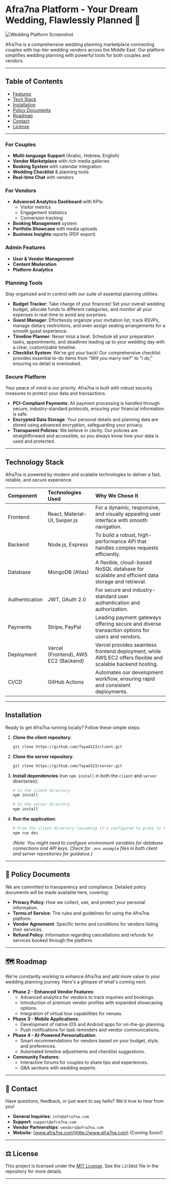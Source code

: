 # Afra7na Platform - Your Dream Wedding, Flawlessly Planned 🌸

![Wedding Platform Screenshot](./public/screenshot.png)

Afra7na is a comprehensive wedding planning marketplace connecting couples with top-tier wedding vendors across the Middle East. Our platform simplifies wedding planning with powerful tools for both couples and vendors.

---

## Table of Contents

-   [Features](#-features)
-   [Tech Stack](#-tech-stack)
-   [Installation](#-installation)
-   [Policy Documents](#-policy-documents)
-   [Roadmap](#-roadmap)
-   [Contact](#-contact)
-   [License](#-license)

---

### For Couples
- **Multi-language Support** (Arabic, Hebrew, English)
- **Vendor Marketplace** with rich media galleries
- **Booking System** with calendar integration
- **Wedding Checklist** & planning tools
- **Real-time Chat** with vendors

### For Vendors
- **Advanced Analytics Dashboard** with KPIs:
  - Visitor metrics
  - Engagement statistics
  - Conversion tracking
- **Booking Management** system
- **Portfolio Showcase** with media uploads
- **Business Insights** reports (PDF export)

### Admin Features
- **User & Vendor Management**
- **Content Moderation**
- **Platform Analytics**


### Planning Tools

Stay organized and in control with our suite of essential planning utilities.

-   **Budget Tracker**: Take charge of your finances! Set your overall wedding budget, allocate funds to different categories, and monitor all your expenses in real-time to avoid any surprises.
-   **Guest Manager**: Effortlessly organize your invitation list, track RSVPs, manage dietary restrictions, and even assign seating arrangements for a smooth guest experience.
-   **Timeline Planner**: Never miss a beat. Schedule all your preparation tasks, appointments, and deadlines leading up to your wedding day with a clear, customizable timeline.
-   **Checklist System**: We've got your back! Our comprehensive checklist provides essential to-do items from "Will you marry me?" to "I do," ensuring no detail is overlooked.

### Secure Platform

Your peace of mind is our priority. Afra7na is built with robust security measures to protect your data and transactions.

-   **PCI-Compliant Payments**: All payment processing is handled through secure, industry-standard protocols, ensuring your financial information is safe.
-   **Encrypted Data Storage**: Your personal details and planning data are stored using advanced encryption, safeguarding your privacy.
-   **Transparent Policies**: We believe in clarity. Our policies are straightforward and accessible, so you always know how your data is used and protected.

---

## Technology Stack

Afra7na is powered by modern and scalable technologies to deliver a fast, reliable, and secure experience.

| Component      | Technologies Used                    | Why We Chose It                                                                                           |
| :------------- | :----------------------------------- | :-------------------------------------------------------------------------------------------------------- |
| Frontend       | React, Material-UI, Swiper.js        | For a dynamic, responsive, and visually appealing user interface with smooth navigation.                  |
| Backend        | Node.js, Express                     | To build a robust, high-performance API that handles complex requests efficiently.                        |
| Database       | MongoDB (Atlas)                      | A flexible, cloud-based NoSQL database for scalable and efficient data storage and retrieval.             |
| Authentication | JWT, OAuth 2.0                       | For secure and industry-standard user authentication and authorization.                                   |
| Payments       | Stripe, PayPal                       | Leading payment gateways offering secure and diverse transaction options for users and vendors.           |
| Deployment     | Vercel (Frontend), AWS EC2 (Backend) | Vercel provides seamless frontend deployment, while AWS EC2 offers flexible and scalable backend hosting. |
| CI/CD          | GitHub Actions                       | Automates our development workflow, ensuring rapid and consistent deployments.                            |

---

## Installation

Ready to get Afra7na running locally? Follow these simple steps:

1.  **Clone the client repository**:

    ```bash
    git clone https://github.com/fayad123/client.git
    ```

2.  **Clone the server repository**:

    ```bash
    git clone https://github.com/fayad123/server.git
    ```

3.  **Install dependencies** (run `npm install` in both the `client` and `server` directories):

    ```bash
    # In the client directory
    npm install

    # In the server directory
    npm install
    ```

4.  **Run the application**:
    ```bash
    # From the client directory (assuming it's configured to proxy to the server)
    npm run dev
    ```
    _(Note: You might need to configure environment variables for database connections and API keys. Check for `.env.example` files in both client and server repositories for guidance.)_

---

## 📄 Policy Documents

We are committed to transparency and compliance. Detailed policy documents will be made available here, covering:

-   **Privacy Policy**: How we collect, use, and protect your personal information.
-   **Terms of Service**: The rules and guidelines for using the Afra7na platform.
-   **Vendor Agreement**: Specific terms and conditions for vendors listing their services.
-   **Refund Policy**: Information regarding cancellations and refunds for services booked through the platform.

---

## 🗺️ Roadmap

We're constantly working to enhance Afra7na and add more value to your wedding planning journey. Here's a glimpse of what's coming next:

-   **Phase 2 - Enhanced Vendor Features**:
    -   Advanced analytics for vendors to track inquiries and bookings.
    -   Introduction of premium vendor profiles with expanded showcasing options.
    -   Integration of virtual tour capabilities for venues.
-   **Phase 3 - Mobile Applications**:
    -   Development of native iOS and Android apps for on-the-go planning.
    -   Push notifications for task reminders and vendor communications.
-   **Phase 4 - AI-Powered Personalization**:
    -   Smart recommendations for vendors based on your budget, style, and preferences.
    -   Automated timeline adjustments and checklist suggestions.
-   **Community Features**:
    -   Interactive forums for couples to share tips and experiences.
    -   Q&A sections with wedding experts.

---

## 📧 Contact

Have questions, feedback, or just want to say hello? We'd love to hear from you!

-   **General Inquiries**: `info@afra7na.com`
-   **Support**: `support@afra7na.com`
-   **Vendor Partnerships**: `vendors@afra7na.com`
-   **Website**: [www.afra7na.com](http://www.afra7na.com) (Coming Soon!)

---

## ⚖️ License

This project is licensed under the [MIT License](LICENSE). See the `LICENSE` file in the repository for more details.

---
